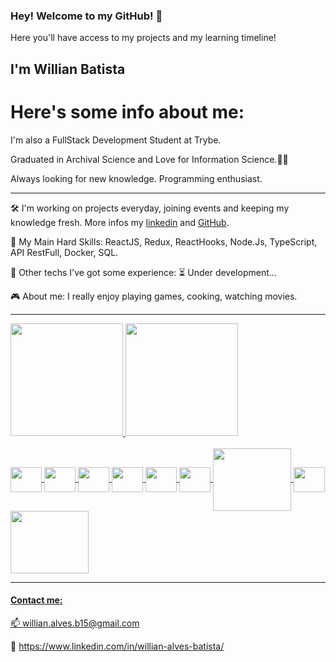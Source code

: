 ### Hey! Welcome to my GitHub! 👋
Here you'll have access to my projects and my learning timeline!

## I'm Willian Batista

# Here's some info about me:
I'm also a FullStack Development Student at Trybe.

Graduated in Archival Science and Love for Information Science.👨‍💻

Always looking for new knowledge. Programming enthusiast.

-----   
🛠️ I'm working on projects everyday, joining events and keeping my knowledge fresh. More infos my [linkedin](https://www.linkedin.com/in/willian-alves-batista/) and [GitHub](https://github.com/willianbatist?tab=repositories).

🤖 My Main Hard Skills: ReactJS, Redux, ReactHooks, Node.Js, TypeScript, API RestFull, Docker, SQL.

:wrench:  Other techs I've got some experience: ⏳ Under development...

:video_game:  About me:  I really enjoy playing games, cooking, watching movies.

-----

<div>
  <a href="https://github.com/willianbatist">
  <img height="180em" src="https://github-readme-stats.vercel.app/api?username=willianbatist&theme=algolia" />
  <img height="180em" src="https://github-readme-stats.vercel.app/api/top-langs/?username=willianbatist&layout=compact&theme=algolia" />
</div>
<div style="display: inline_block"><br>
  <img align="center" height="40" width="50" src="https://cdn.jsdelivr.net/gh/devicons/devicon/icons/react/react-original-wordmark.svg" />
  <img align="center" height="40" width="50" src="https://cdn.jsdelivr.net/gh/devicons/devicon/icons/redux/redux-original.svg" />
  <img align="center" height="40" width="50" src="https://cdn.jsdelivr.net/gh/devicons/devicon/icons/jest/jest-plain.svg" />
  <img align="center" height="40" width="50" src="https://cdn.jsdelivr.net/gh/devicons/devicon/icons/javascript/javascript-original.svg" />
  <img align="center" height="40" width="50" src="https://cdn.jsdelivr.net/gh/devicons/devicon/icons/html5/html5-original.svg" />
  <img align="center" height="40" width="50" src="https://cdn.jsdelivr.net/gh/devicons/devicon/icons/css3/css3-original.svg" />
  <img align="center" height="100" width="125" src="https://cdn.jsdelivr.net/gh/devicons/devicon/icons/nodejs/nodejs-original-wordmark.svg" />
  <img align="center" height="40" width="50" src="https://cdn.jsdelivr.net/gh/devicons/devicon/icons/typescript/typescript-original.svg" />
  <img align="center" height="100" width="125" src="https://cdn.jsdelivr.net/gh/devicons/devicon/icons/mysql/mysql-original-wordmark.svg" />
</div>
  
------
  
#### Contact me:
  
  :mailbox: willian.alves.b15@gmail.com
  
  :briefcase: https://www.linkedin.com/in/willian-alves-batista/
